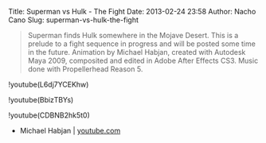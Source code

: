 Title: Superman vs Hulk - The Fight
Date: 2013-02-24 23:58
Author: Nacho Cano
Slug: superman-vs-hulk-the-fight

> Superman finds Hulk somewhere in the Mojave Desert. This is a prelude
> to a fight sequence in progress and will be posted some time in the
> future. Animation by Michael Habjan, created with Autodesk Maya 2009,
> composited and edited in Adobe After Effects CS3. Music done with
> Propellerhead Reason 5.

!youtube(L6dj7YCEKhw)

!youtube(BbizTBYs)

!youtube(CDBNB2hk5t0)

- Michael Habjan | [youtube.com][]

  [youtube.com]: http://www.youtube.com/user/mhabjan
    "Superman vs Hulk - The Fight"
